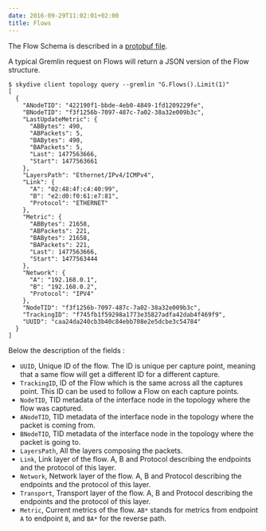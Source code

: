 ```yaml
---
date: 2016-09-29T11:02:01+02:00
title: Flows
---
```


The Flow Schema is described in a
[protobuf file](https://github.com/skydive-project/skydive/blob/master/flow/flow.proto).

A typical Gremlin request on Flows will return a JSON version of the Flow
structure.

```console
$ skydive client topology query --gremlin "G.Flows().Limit(1)"
[
  {
    "ANodeTID": "422190f1-bbde-4eb0-4849-1fd1209229fe",
    "BNodeTID": "f3f1256b-7097-487c-7a02-38a32e009b3c",
    "LastUpdateMetric": {
      "ABBytes": 490,
      "ABPackets": 5,
      "BABytes": 490,
      "BAPackets": 5,
      "Last": 1477563666,
      "Start": 1477563661
    },
    "LayersPath": "Ethernet/IPv4/ICMPv4",
    "Link": {
      "A": "02:48:4f:c4:40:99",
      "B": "e2:d0:f0:61:e7:81",
      "Protocol": "ETHERNET"
    },
    "Metric": {
      "ABBytes": 21658,
      "ABPackets": 221,
      "BABytes": 21658,
      "BAPackets": 221,
      "Last": 1477563666,
      "Start": 1477563444
    },
    "Network": {
      "A": "192.168.0.1",
      "B": "192.168.0.2",
      "Protocol": "IPV4"
    },
    "NodeTID": "f3f1256b-7097-487c-7a02-38a32e009b3c",
    "TrackingID": "f745fb1f59298a1773e35827adfa42dab4f469f9",
    "UUID": "caa24da240cb3b40c84ebb708e2e5dcbe3c54784"
  }
]
```

Below the description of the fields :

* `UUID`, Unique ID of the flow. The ID is unique per capture point, meaning
  that a same flow will get a different ID for a different capture.
* `TrackingID`, ID of the Flow which is the same across all the
   captures point. This ID can be used to follow a Flow on each capture points.
* `NodeTID`, TID metadata of the interface node in the topology where the flow was
  captured.
* `ANodeTID`, TID metadata of the interface node in the topology where the packet is
  coming from.
* `BNodeTID`, TID metadata of the interface node in the topology where the packet is
  going to.
* `LayersPath`, All the layers composing the packets.
* `Link`, Link layer of the flow. A, B and Protocol describing the endpoints and
  the protocol of this layer.
* `Network`, Network layer of the flow. A, B and Protocol describing the
  endpoints and the protocol of this layer.
* `Transport`, Transport layer of the flow. A, B and Protocol describing the
  endpoints and the protocol of this layer.
* `Metric`, Current metrics of the flow. `AB*` stands for metrics from
  endpoint `A` to endpoint `B`, and `BA*` for the reverse path.
